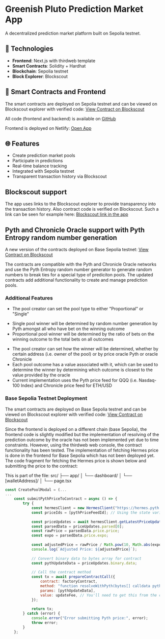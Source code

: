 # Greenish Pluto Prediction Market App

A decentralized prediction market platform built on Sepolia testnet.

## 🚀 Technologies

- **Frontend**: Next.js with thirdweb template
- **Smart Contracts**: Solidity + Hardhat
- **Blockchain**: Sepolia testnet
- **Block Explorer**: Blockscout

## 🔗 Smart Contracts and Frontend

The smart contracts are deployed on Sepolia testnet and can be viewed on Blockscout explorer with verified code:
[View Contract on Blockscout](https://eth-sepolia.blockscout.com/address/0xfBA3Bc29b7323Fb685403C000644ed9126cF0ecD?tab=contract)

All code (frontend and backend) is available on [GitHub](https://github.com/greenishpluto2/greener)

Frontend is deployed on Netlify:
[Open App](https://glowing-hotteok-19562e.netlify.app/)


## 🌐 Features

- Create prediction market pools
- Participate in predictions
- Real-time balance tracking
- Integrated with Sepolia testnet
- Transparent transaction history via Blockscout

## Blockscout support

The app uses links to the Blockscout explorer to provide transparency into the transaction history. Also contract code is verified on Blockscout. Such a link can be seen for example here:
[Blockscout link in the app](https://glowing-hotteok-19562e.netlify.app/pool/0x870b68f0F51906939Ab1D7222116e793f50DD783)

## Pyth and Chronicle Oracle support with Pyth Entropy random number generation
A new version of the contracts deployed on Base Sepolia testnet:
[View Contract on Blockscout](https://base-sepolia.blockscout.com/address/0x8fed78378216645fe64392acBaBa0e8c0114c875?tab=contract)

The contracts are compatible with the Pyth and Chronicle Oracle networks and use the Pyth Entropy random number generator to generate random numbers to break ties for a special type of prediciton pools. The updated contracts add additional functionality to create and manage prediction pools.

### Additional Features

- The pool creator can set the pool type to either "Proportional" or "Single"
* Single pool winner will be determined by random number generation by Pyth amongst all who have bet on the winning outcome
* Proportional pool winner will be determined by the ratio of bets on the winning outcome to the total bets on all outcomes
- The pool creator can set how the winner will be determined, whether by certain address (i.e. owner of the pool) or by price oracle Pyth or oracle Chronicle
- Each pool outcome has a value associated with it, which can be used to determine the winner by determining which outcome is closest to the value provided by the oracle
- Current implementation uses the Pyth price feed for QQQ (i.e. Nasdaq-100 Index) and Chronicle price feed for ETH/USD

### Base Sepolia Testnet Deployment

The smart contracts are deployed on Base Sepolia testnet and can be viewed on Blockscout explorer with verified code:
[View Contract on Blockscout](https://base-sepolia.blockscout.com/address/0x8fed78378216645fe64392acBaBa0e8c0114c875?tab=contract)

Since the frontend is deployed on a different chain (base Sepolia), the frontend code is slightly modified but the implementation of resolving of the prediction outcome by the oracle has not been implemented yet due to time constraints. However, using the thirdweb web console, the contract functionality has been tested. The implementation of fetching Hermes price is done in the frontend for Base Sepolia which has not been deployed yet. The code fragment for fetching the Hermes price is shown below and submitting the price to the contract:

This is part of the file: 
src/
├── app/
│   └── dashboard/
│       └── [walletAddress]/
│           └── page.tsx

```javascript
const CreatePoolModal = (...
...
    const submitPythPriceToContract = async () => {
        try {
            const hermesClient = new HermesClient("https://hermes.pyth.network", {});
            const priceIds = [pythPriceFeedId]; // Using the state variable
            
            const priceUpdates = await hermesClient.getLatestPriceUpdates(priceIds);
            const parsedData = priceUpdates.parsed[0];
            const rawPrice = parsedData.price.price;
            const expo = parsedData.price.expo;
            
            const adjustedPrice = rawPrice / Math.pow(10, Math.abs(expo));
            console.log(`Adjusted Price: ${adjustedPrice}`);
            
            // Convert binary data to bytes array for contract
            const pythUpdateData = priceUpdates.binary.data;
            
            // Call the contract method
            const tx = await prepareContractCall({
                contract: factoryContract,
                method: "function resolveWithPyth(bytes[] calldata pythUpdateData)",
                params: [pythUpdateData],
                value: updateFee, // You'll need to get this from the contract
            });
            
            return tx;
        } catch (error) {
            console.error("Error submitting Pyth price:", error);
            throw error;
        }
    };

``` 


